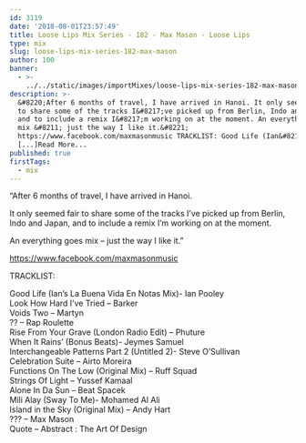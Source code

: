 ```yaml
---
id: 3119
date: '2018-08-01T23:57:49'
title: Loose Lips Mix Series - 182 - Max Mason - Loose Lips
type: mix
slug: loose-lips-mix-series-182-max-mason
author: 100
banner:
  - >-
    ../../static/images/importMixes/loose-lips-mix-series-182-max-mason/image3119.jpeg
description: >-
  &#8220;After 6 months of travel, I have arrived in Hanoi. It only seemed fair
  to share some of the tracks I&#8217;ve picked up from Berlin, Indo and Japan,
  and to include a remix I&#8217;m working on at the moment. An everything goes
  mix &#8211; just the way I like it.&#8221;
  https://www.facebook.com/maxmasonmusic TRACKLIST: Good Life (Ian&#8217;s
  [...]Read More...
published: true
firstTags:
  - mix
---
```

“After 6 months of travel, I have arrived in Hanoi.

It only seemed fair to share some of the tracks I’ve picked up from Berlin, Indo and Japan, and to include a remix I’m working on at the moment.

An everything goes mix – just the way I like it.”

https://www.facebook.com/maxmasonmusic  

TRACKLIST:

Good Life (Ian’s La Buena Vida En Notas Mix)- Ian Pooley  
Look How Hard I’ve Tried – Barker  
Voids Two – Martyn  
?? – Rap Roulette  
Rise From Your Grave (London Radio Edit) – Phuture  
When It Rains’ (Bonus Beats)- Jeymes Samuel  
Interchangeable Patterns Part 2 (Untitled 2)- Steve O’Sullivan  
Celebration Suite – Airto Moreira  
Functions On The Low (Original Mix) – Ruff Squad  
Strings Of Light – Yussef Kamaal  
Alone In Da Sun – Beat Spacek  
Mili Alay (Sway To Me)- Mohamed Al Ali  
Island in the Sky (Original Mix) – Andy Hart  
??? – Max Mason  
Quote – Abstract : The Art Of Design